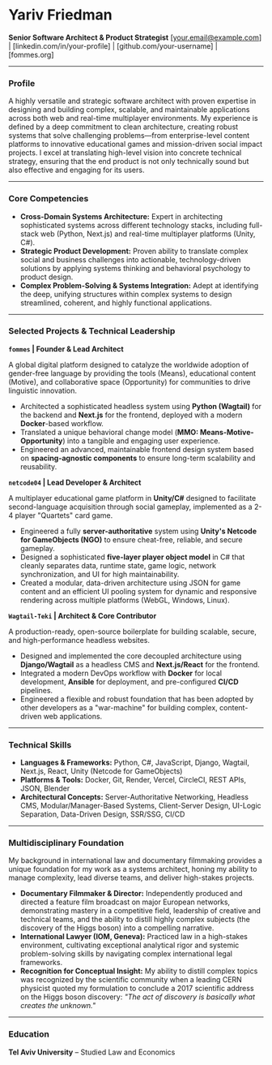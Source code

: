 # **Yariv Friedman**

**Senior Software Architect & Product Strategist**
[your.email@example.com] | [linkedin.com/in/your-profile] | [github.com/your-username] | [fommes.org]

---

### **Profile**

A highly versatile and strategic software architect with proven expertise in designing and building complex, scalable, and maintainable applications across both web and real-time multiplayer environments. My experience is defined by a deep commitment to clean architecture, creating robust systems that solve challenging problems—from enterprise-level content platforms to innovative educational games and mission-driven social impact projects. I excel at translating high-level vision into concrete technical strategy, ensuring that the end product is not only technically sound but also effective and engaging for its users.

---

### **Core Competencies**

*   **Cross-Domain Systems Architecture:** Expert in architecting sophisticated systems across different technology stacks, including full-stack web (Python, Next.js) and real-time multiplayer platforms (Unity, C#).
*   **Strategic Product Development:** Proven ability to translate complex social and business challenges into actionable, technology-driven solutions by applying systems thinking and behavioral psychology to product design.
*   **Complex Problem-Solving & Systems Integration:** Adept at identifying the deep, unifying structures within complex systems to design streamlined, coherent, and highly functional applications.

---

### **Selected Projects & Technical Leadership**

**`fommes` | Founder & Lead Architect**

A global digital platform designed to catalyze the worldwide adoption of gender-free language by providing the tools (Means), educational content (Motive), and collaborative space (Opportunity) for communities to drive linguistic innovation.

*   Architected a sophisticated headless system using **Python (Wagtail)** for the backend and **Next.js** for the frontend, deployed with a modern **Docker**-based workflow.
*   Translated a unique behavioral change model (**MMO: Means-Motive-Opportunity**) into a tangible and engaging user experience.
*   Engineered an advanced, maintainable frontend design system based on **spacing-agnostic components** to ensure long-term scalability and reusability.

**`netcode04` | Lead Developer & Architect**

A multiplayer educational game platform in **Unity/C#** designed to facilitate second-language acquisition through social gameplay, implemented as a 2-4 player "Quartets" card game.

*   Engineered a fully **server-authoritative** system using **Unity's Netcode for GameObjects (NGO)** to ensure cheat-free, reliable, and secure gameplay.
*   Designed a sophisticated **five-layer player object model** in C# that cleanly separates data, runtime state, game logic, network synchronization, and UI for high maintainability.
*   Created a modular, data-driven architecture using JSON for game content and an efficient UI pooling system for dynamic and responsive rendering across multiple platforms (WebGL, Windows, Linux).

**`Wagtail-Teki` | Architect & Core Contributor**

A production-ready, open-source boilerplate for building scalable, secure, and high-performance headless websites.

*   Designed and implemented the core decoupled architecture using **Django/Wagtail** as a headless CMS and **Next.js/React** for the frontend.
*   Integrated a modern DevOps workflow with **Docker** for local development, **Ansible** for deployment, and pre-configured **CI/CD** pipelines.
*   Engineered a flexible and robust foundation that has been adopted by other developers as a "war-machine" for building complex, content-driven web applications.

---

### **Technical Skills**

*   **Languages & Frameworks:** Python, C#, JavaScript, Django, Wagtail, Next.js, React, Unity (Netcode for GameObjects)
*   **Platforms & Tools:** Docker, Git, Render, Vercel, CircleCI, REST APIs, JSON, Blender
*   **Architectural Concepts:** Server-Authoritative Networking, Headless CMS, Modular/Manager-Based Systems, Client-Server Design, UI-Logic Separation, Data-Driven Design, SSR/SSG, CI/CD

---

### **Multidisciplinary Foundation**

My background in international law and documentary filmmaking provides a unique foundation for my work as a systems architect, honing my ability to manage complexity, lead diverse teams, and deliver high-stakes projects.

*   **Documentary Filmmaker & Director:** Independently produced and directed a feature film broadcast on major European networks, demonstrating mastery in a competitive field, leadership of creative and technical teams, and the ability to distill highly complex subjects (the discovery of the Higgs boson) into a compelling narrative.
*   **International Lawyer (IOM, Geneva):** Practiced law in a high-stakes environment, cultivating exceptional analytical rigor and systemic problem-solving skills by navigating complex international legal frameworks.
*   **Recognition for Conceptual Insight:** My ability to distill complex topics was recognized by the scientific community when a leading CERN physicist quoted my formulation to conclude a 2017 scientific address on the Higgs boson discovery: *"The act of discovery is basically what creates the unknown."*

---

### **Education**

**Tel Aviv University** – Studied Law and Economics
